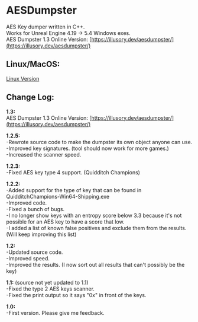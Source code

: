 # AESDumpster
AES Key dumper written in C++.<br>
Works for Unreal Engine 4.19 -> 5.4 Windows exes. <br>
AES Dumpster 1.3 Online Version:  [https://illusory.dev/aesdumpster/](https://illusory.dev/aesdumpster/) <br>

## Linux/MacOS:
[Linux Version](https://github.com/GHFear/AESDumpster-Linux)

## Change Log:

**1.3:** <br>
AES Dumpster 1.3 Online Version:  [https://illusory.dev/aesdumpster/](https://illusory.dev/aesdumpster/) <br>

**1.2.5:** <br>
-Rewrote source code to make the dumpster its own object anyone can use. <br>
-Improved key signatures. (tool should now work for more games.) <br>
-Increased the scanner speed. <br>

**1.2.3:** <br>
-Fixed AES key type 4 support. (Quidditch Champions) <br>

**1.2.2:** <br>
-Added support for the type of key that can be found in QuidditchChampions-Win64-Shipping.exe <br>
-Improved code. <br>
-Fixed a bunch of bugs. <br>
-I no longer show keys with an entropy score below 3.3 because it's not possible for an AES key to have a score that low. <br>
-I added a list of known false positives and exclude them from the results. (Will keep improving this list) <br>

**1.2:**  <br>
-Updated source code. <br>
-Improved speed. <br>
-Improved the results. (I now sort out all results that can't possibly be the key) <br>

**1.1:** (source not yet updated to 1.1) <br>
-Fixed the type 2 AES keys scanner. <br>
-Fixed the print output so it says "0x" in front of the keys. <br>

**1.0:** <br>
-First version. Please give me feedback. <br>
